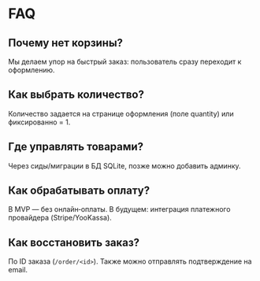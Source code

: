# FAQ

## Почему нет корзины?
Мы делаем упор на быстрый заказ: пользователь сразу переходит к оформлению.

## Как выбрать количество?
Количество задается на странице оформления (поле quantity) или фиксированно = 1.

## Где управлять товарами?
Через сиды/миграции в БД SQLite, позже можно добавить админку.

## Как обрабатывать оплату?
В MVP — без онлайн‑оплаты. В будущем: интеграция платежного провайдера (Stripe/YooKassa).

## Как восстановить заказ?
По ID заказа (`/order/<id>`). Также можно отправлять подтверждение на email.
